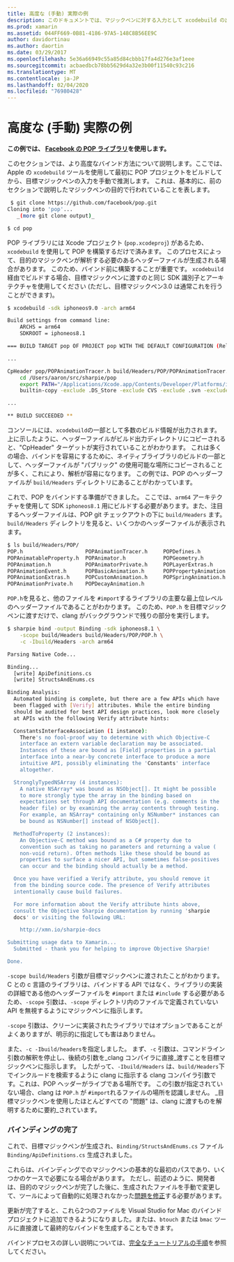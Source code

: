 ```yaml
---
title: 高度な (手動) 実際の例
description: このドキュメントでは、マジックペンに対する入力として xcodebuild の出力を使用する方法について説明します。これにより、マジックペンがどのような目的で行われているかについての洞察が得られます。
ms.prod: xamarin
ms.assetid: 044FF669-0B81-4186-97A5-148C8B56EE9C
author: davidortinau
ms.author: daortin
ms.date: 03/29/2017
ms.openlocfilehash: 5e36a66949c55a85d84cbbb17fa4d276e3af1eee
ms.sourcegitcommit: acbaedbcb78bb5629d4a32e3b00f11540c93c216
ms.translationtype: MT
ms.contentlocale: ja-JP
ms.lasthandoff: 02/04/2020
ms.locfileid: "76980428"
---
```

# <a name="advanced-manual-real-world-example"></a>高度な (手動) 実際の例

**この例では、 [Facebook の POP ライブラリ](https://github.com/facebook/pop)を使用します。**

このセクションでは、より高度なバインド方法について説明します。ここでは、Apple の `xcodebuild` ツールを使用して最初に POP プロジェクトをビルドしてから、目標マジックペンの入力を手動で推測します。 これは、基本的に、前のセクションで説明したマジックペンの目的で行われていることを表します。

```bash
 $ git clone https://github.com/facebook/pop.git
Cloning into 'pop'...
   _(more git clone output)_

$ cd pop
```

POP ライブラリには Xcode プロジェクト (`pop.xcodeproj`) があるため、`xcodebuild` を使用して POP を構築するだけで済みます。 このプロセスによって、目的のマジックペンが解析する必要のあるヘッダーファイルが生成される場合があります。 このため、バインド前に構築することが重要です。 `xcodebuild` 経由でビルドする場合、目標マジックペンに渡すのと同じ SDK 識別子とアーキテクチャを使用してください (ただし、目標マジックペン3.0 は通常これを行うことができます)。

```bash
$ xcodebuild -sdk iphoneos9.0 -arch arm64

Build settings from command line:
    ARCHS = arm64
    SDKROOT = iphoneos8.1

=== BUILD TARGET pop OF PROJECT pop WITH THE DEFAULT CONFIGURATION (Release) ===

...

CpHeader pop/POPAnimationTracer.h build/Headers/POP/POPAnimationTracer.h
    cd /Users/aaron/src/sharpie/pop
    export PATH="/Applications/Xcode.app/Contents/Developer/Platforms/iPhoneOS.platform/Developer/usr/bin:/Applications/Xcode.app/Contents/Developer/usr/bin:/Users/aaron/bin::/usr/local/bin:/usr/bin:/bin:/usr/sbin:/sbin:/opt/X11/bin:/usr/local/git/bin:/Users/aaron/.rvm/bin"
    builtin-copy -exclude .DS_Store -exclude CVS -exclude .svn -exclude .git -exclude .hg -strip-debug-symbols -strip-tool /Applications/Xcode.app/Contents/Developer/Toolchains/XcodeDefault.xctoolchain/usr/bin/strip -resolve-src-symlinks /Users/aaron/src/sharpie/pop/pop/POPAnimationTracer.h /Users/aaron/src/sharpie/pop/build/Headers/POP

...

** BUILD SUCCEEDED **
```

コンソールには、`xcodebuild`の一部として多数のビルド情報が出力されます。 上に示したように、ヘッダーファイルがビルド出力ディレクトリにコピーされると、"CpHeader" ターゲットが実行されていることがわかります。 これは多くの場合、バインドを容易にするために、ネイティブライブラリのビルドの一部として、ヘッダーファイルが "パブリック" の使用可能な場所にコピーされることが多く、これにより、解析が容易になります。 この例では、POP のヘッダーファイルが `build/Headers` ディレクトリにあることがわかっています。

これで、POP をバインドする準備ができました。 ここでは、`arm64` アーキテクチャを使用して SDK `iphoneos8.1` 用にビルドする必要があります。また、注目するヘッダーファイルは、POP git チェックアウトの下に `build/Headers` ます。 `build/Headers` ディレクトリを見ると、いくつかのヘッダーファイルが表示されます。

```bash
$ ls build/Headers/POP/
POP.h                    POPAnimationTracer.h     POPDefines.h
POPAnimatableProperty.h  POPAnimator.h            POPGeometry.h
POPAnimation.h           POPAnimatorPrivate.h     POPLayerExtras.h
POPAnimationEvent.h      POPBasicAnimation.h      POPPropertyAnimation.h
POPAnimationExtras.h     POPCustomAnimation.h     POPSpringAnimation.h
POPAnimationPrivate.h    POPDecayAnimation.h
```

`POP.h`を見ると、他のファイルを `#import`するライブラリの主要な最上位レベルのヘッダーファイルであることがわかります。 このため、`POP.h` を目標マジックペンに渡すだけで、clang がバックグラウンドで残りの部分を実行します。

```bash
$ sharpie bind -output Binding -sdk iphoneos8.1 \
    -scope build/Headers build/Headers/POP/POP.h \
    -c -Ibuild/Headers -arch arm64

Parsing Native Code...

Binding...
  [write] ApiDefinitions.cs
  [write] StructsAndEnums.cs

Binding Analysis:
  Automated binding is complete, but there are a few APIs which have
  been flagged with [Verify] attributes. While the entire binding
  should be audited for best API design practices, look more closely
  at APIs with the following Verify attribute hints:

  ConstantsInterfaceAssociation (1 instance):
    There's no fool-proof way to determine with which Objective-C
    interface an extern variable declaration may be associated.
    Instances of these are bound as [Field] properties in a partial
    interface into a near-by concrete interface to produce a more
    intuitive API, possibly eliminating the 'Constants' interface
    altogether.

  StronglyTypedNSArray (4 instances):
    A native NSArray* was bound as NSObject[]. It might be possible
    to more strongly type the array in the binding based on
    expectations set through API documentation (e.g. comments in the
    header file) or by examining the array contents through testing.
    For example, an NSArray* containing only NSNumber* instances can
    be bound as NSNumber[] instead of NSObject[].

  MethodToProperty (2 instances):
    An Objective-C method was bound as a C# property due to
    convention such as taking no parameters and returning a value (
    non-void return). Often methods like these should be bound as
    properties to surface a nicer API, but sometimes false-positives
    can occur and the binding should actually be a method.

  Once you have verified a Verify attribute, you should remove it
  from the binding source code. The presence of Verify attributes
  intentionally cause build failures.

  For more information about the Verify attribute hints above,
  consult the Objective Sharpie documentation by running 'sharpie
  docs' or visiting the following URL:

    http://xmn.io/sharpie-docs

Submitting usage data to Xamarin...
  Submitted - thank you for helping to improve Objective Sharpie!

Done.
```

`-scope build/Headers` 引数が目標マジックペンに渡されたことがわかります。 C との c 言語のライブラリは、バインドする API ではなく、ライブラリの実装の詳細である他のヘッダーファイルを `#import` または `#include` する必要があるため、`-scope` 引数は、`-scope` ディレクトリ内のファイルで定義されていない API を無視するようにマジックペンに指示します。

`-scope` 引数は、クリーンに実装されたライブラリではオプションであることがよくありますが、明示的に指定しても害はありません。

また、`-c -Ibuild/headers`を指定しました。 まず、`-c` 引数は、コマンドライン引数の解釈を停止し、後続の引数を_clang コンパイラに直接_渡すことを目標マジックペンに指示します。 したがって、`-Ibuild/Headers` は、`build/Headers`下でインクルードを検索するように clang に指示する clang コンパイラ引数です。これは、POP ヘッダーがライブである場所です。 この引数が指定されていない場合、clang は `POP.h` が `#import`れるファイルの場所を認識しません。 _目標マジックペンを使用したほとんどすべての "問題" は、clang に渡すものを解明するために要約_されています。

### <a name="completing-the-binding"></a>バインディングの完了

これで、目標マジックペンが生成され、`Binding/StructsAndEnums.cs` ファイル `Binding/ApiDefinitions.cs` 生成されました。

これらは、バインディングでのマジックペンの基本的な最初のパスであり、いくつかのケースで必要になる場合があります。 ただし、前述のように、開発者は、目的のマジックペンが完了した後に、生成されたファイルを手動で変更して、ツールによって自動的に処理されなかった[問題を修正](~/cross-platform/macios/binding/objective-sharpie/platform/apidefinitions-structsandenums.md)する必要があります。

更新が完了すると、これら2つのファイルを Visual Studio for Mac のバインドプロジェクトに追加できるようになりました。または、`btouch` または `bmac` ツールに直接渡して最終的なバインドを生成することもできます。

バインドプロセスの詳しい説明については、[完全なチュートリアルの手順](~/ios/platform/binding-objective-c/walkthrough.md)を参照してください。
